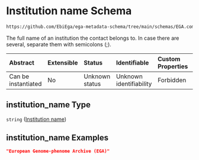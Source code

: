 # Institution name Schema

```txt
https://github.com/EbiEga/ega-metadata-schema/tree/main/schemas/EGA.common-definitions.json#/definitions/contact_details/properties/institution_name
```

The full name of an institution the contact belongs to. In case there are several, separate them with semicolons (;).

| Abstract            | Extensible | Status         | Identifiable            | Custom Properties | Additional Properties | Access Restrictions | Defined In                                                                                           |
| :------------------ | :--------- | :------------- | :---------------------- | :---------------- | :-------------------- | :------------------ | :--------------------------------------------------------------------------------------------------- |
| Can be instantiated | No         | Unknown status | Unknown identifiability | Forbidden         | Allowed               | none                | [EGA.common-definitions.json\*](../../../schemas/EGA.common-definitions.json "open original schema") |

## institution\_name Type

`string` ([Institution name](ega-12-definitions-contact-details-properties-institution-name.md))

## institution\_name Examples

```json
"European Genome-phenome Archive (EGA)"
```
